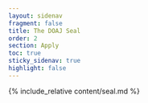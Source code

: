 ```yaml
---
layout: sidenav
fragment: false
title: The DOAJ Seal
order: 2
section: Apply
toc: true
sticky_sidenav: true
highlight: false
---
```


{% include_relative content/seal.md %}
